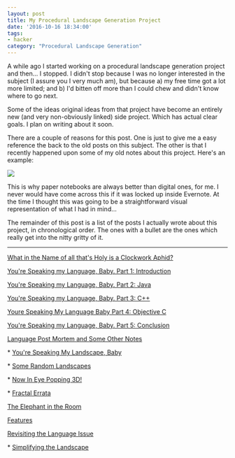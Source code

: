 ```yaml
---
layout: post
title: My Procedural Landscape Generation Project
date: '2016-10-16 18:34:00'
tags:
- hacker
category: "Procedural Landscape Generation"
---
```


A while ago I started working on a procedural landscape generation project and then... I stopped. I didn't stop because I was no longer interested in the subject (I assure you I very much am), but because a) my free time got a lot more limited; and b) I'd bitten off more than I could chew and didn't know where to go next.

Some of the ideas original ideas from that project have become an entirely new (and very non-obviously linked) side project. Which has actual clear goals. I plan on writing about it soon.

There are a couple of reasons for this post. One is just to give me a easy reference the back to the old posts on this subject. The other is that I recently happened upon some of my old notes about this project. Here's an example:

![](http://images.harveynick.com/2016-10-17-procedural-landscape-generation_notes.jpg)

This is why paper notebooks are always better than digital ones, for me. I never would have come across this if it was locked up inside Evernote. At the time I thought this was going to be a straightforward visual representation of what I had in mind...

The remainder of this post is a list of the posts I actually wrote about this project, in chronological order. The ones with a bullet are the ones which really get into the nitty gritty of it.

---

[What in the Name of all that's Holy is a Clockwork Aphid?](http://harveynick.com/2010/10/07/what-in-the-name-of-all-thats-holy-is-a-clockwork-aphid/)

[You're Speaking my Language, Baby. Part 1: Introduction](http://harveynick.com/2010/10/09/youre-speaking-my-language-baby-part-1-introduction/)

[You're Speaking my Language, Baby. Part 2: Java](http://harveynick.com/2010/10/10/youre-speaking-my-language-baby-part-2-java/)

[You're Speaking my Language, Baby. Part 3: C++](http://harveynick.com/2010/10/11/youre-speaking-my-language-baby-part-3-c/)

[Youre Speaking My Language Baby Part 4: Objective C](http://harveynick.com/2010/10/11/youre-speaking-my-language-baby-part-4-objective-c/)

[You're Speaking my Language, Baby. Part 5: Conclusion](http://harveynick.com/2010/10/13/youre-speaking-my-language-baby-part-5-conclusion/)

[Language Post Mortem and Some Other Notes](http://harveynick.com/2010/10/16/language-post-mortem-and-some-other-notes/)

\* [You're Speaking My Landscape, Baby](http://harveynick.com/2010/10/19/youre-speaking-my-landscape-baby/)

\* [Some Random Landscapes](http://harveynick.com/2010/10/20/some-random-landscapes/)

\* [Now In Eye Popping 3D!](http://harveynick.com/2010/10/22/now-in-eye-popping-3d/)

\* [Fractal Errata](http://harveynick.com/2010/10/22/fractal-errata/)

[The Elephant in the Room](http://harveynick.com/2010/12/07/the-elephant-in-the-room/)

[Features](http://harveynick.com/2011/03/24/features/)

[Revisiting the Language Issue](http://harveynick.com/2011/09/14/revisiting-the-language-issue/)

\* [Simplifying the Landscape](http://harveynick.com/2011/12/01/simplifying-the-landscape/)